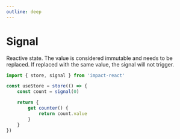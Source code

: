 ```yaml
---
outline: deep
---
```


# Signal

Reactive state. The value is considered immutable and needs to be replaced. If replaced with the same value, the signal will not trigger.

```ts
import { store, signal } from 'impact-react'

const useStore = store(() => {
    const count = signal(0)

    return {
        get counter() {
            return count.value
        }
    }
})
```
